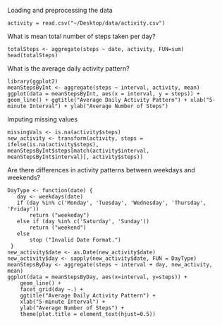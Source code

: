 Loading and preprocessing the data
```{r, echo=TRUE}
activity = read.csv("~/Desktop/data/activity.csv")
```
What is mean total number of steps taken per day?
```{r}
totalSteps <- aggregate(steps ~ date, activity, FUN=sum)
head(totalSteps)
```
What is the average daily activity pattern?
```{r, echo=TRUE}
library(ggplot2)
meanStepsByInt <- aggregate(steps ~ interval, activity, mean)
ggplot(data = meanStepsByInt, aes(x = interval, y = steps)) + geom_line() + ggtitle("Average Daily Activity Pattern") + xlab("5-minute Interval") + ylab("Average Number of Steps") 
```

Imputing missing values
```{r}
missingVals <- is.na(activity$steps)
new_activity <- transform(activity, steps = ifelse(is.na(activity$steps), meanStepsByInt$steps[match(activity$interval, meanStepsByInt$interval)], activity$steps)) 
```
Are there differences in activity patterns between weekdays and weekends?
```{r}
DayType <- function(date) {
   day <- weekdays(date)
   if (day %in% c('Monday', 'Tuesday', 'Wednesday', 'Thursday', 'Friday'))
       return ("weekeday")
   else if (day %in% c('Saturday', 'Sunday'))
       return ("weekend")
   else
       stop ("Invalid Date Format.")
 }
new_activity$date <- as.Date(new_activity$date)
new_activity$day <- sapply(new_activity$date, FUN = DayType)
meanStepsByDay <- aggregate(steps ~ interval + day, new_activity, mean) 
ggplot(data = meanStepsByDay, aes(x=interval, y=steps)) +
	geom_line() +
	facet_grid(day ~.) +
	ggtitle("Average Daily Activity Pattern") +
	xlab("5-minute Interval") +
	ylab("Average Number of Steps") +
	theme(plot.title = element_text(hjust=0.5))

```



